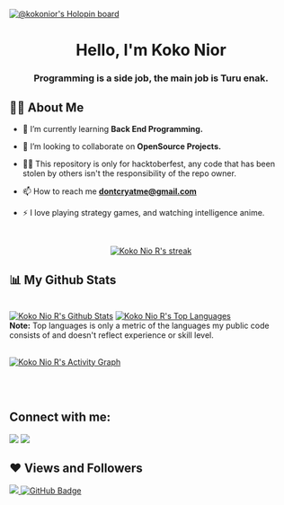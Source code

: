 [![@kokonior's Holopin board](https://holopin.io/api/user/board?user=kokonior)](https://holopin.io/@kokonior)

<h1 align="center">Hello, I'm Koko Nior</h1>
<h3 align="center">Programming is a side job, the main job is Turu enak.</h3>


## 🙋‍♂️ About Me

- 🌱 I’m currently learning **Back End Programming.**

- 👯 I’m looking to collaborate on **OpenSource Projects.**

- 👨‍💻 This repository is only for hacktoberfest, any code that has been stolen by others isn't the responsibility of the repo owner.

- 📫 How to reach me **dontcryatme@gmail.com**

- ⚡ I love playing strategy games, and watching intelligence anime.

<br/>

<p align="center">
    <a href="https://github.com/kokonior/github-readme-streak-stats">
        <img title="🔥 Get streak stats for your profile at git.io/streak-stats" alt="Koko Nio R's streak" src="https://github-readme-streak-stats.herokuapp.com/?user=kokonior&theme=black-ice&hide_border=true&stroke=0000&background=060A0CD0"/>
    </a>
</p>

## 📊 My Github Stats

  <br/>
    <a href="https://github.com/kokonior/github-readme-stats"><img alt="Koko Nio R's Github Stats" src="https://github-readme-stats.vercel.app/api?username=kokonior&show_icons=true&count_private=true&theme=react&hide_border=true&bg_color=0D1117" /></a>
  <a href="https://github.com/kokonior/github-readme-stats"><img alt="Koko Nio R's Top Languages" src="https://github-readme-stats.vercel.app/api/top-langs/?username=kokonior&langs_count=8&count_private=true&layout=compact&theme=react&hide_border=true&bg_color=0D1117" /></a>
  <br/>
  <b>Note:</b> Top languages is only a metric of the languages my public code consists of and doesn't reflect experience or skill level.


<br/>
<br/>

<a href="https://github.com/kokonior/github-readme-activity-graph"><img alt="Koko Nio R's Activity Graph" src="https://activity-graph.herokuapp.com/graph?username=kokonior&bg_color=0D1117&color=5BCDEC&line=5BCDEC&point=FFFFFF&hide_border=true" /></a>

<br/>
<br/>

## Connect with me:
<p align="left">

<a href = "https://twitter.com/kokoniors"><img src="https://img.icons8.com/fluent/48/000000/twitter.png"/></a>
<a href = "https://www.instagram.com/kokonior/"><img src="https://img.icons8.com/fluent/48/000000/instagram-new.png"/></a>

</p>

## ❤ Views and Followers
<a href="https://github.com/Meghna-DAS/github-profile-views-counter">
    <img src="https://komarev.com/ghpvc/?username=kokonior">
</a>
<a href="https://github.com/kokonior?tab=followers"><img src="https://img.shields.io/github/followers/kokonior?label=Followers&style=social" alt="GitHub Badge"></a>
